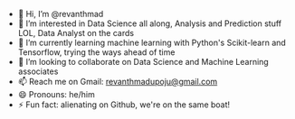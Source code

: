 - 👋 Hi, I’m @revanthmad
- 👀 I’m interested in Data Science all along, Analysis and Prediction stuff LOL, Data Analyst on the cards
- 🌱 I’m currently learning machine learning with Python's Scikit-learn and Tensorflow, trying the ways ahead of time
- 💞️ I’m looking to collaborate on Data Science and Machine Learning associates
- 📫 Reach me on Gmail: revanthmadupoju@gmail.com
- 😄 Pronouns: he/him
- ⚡ Fun fact: alienating on Github, we're on the same boat!

<!---
revanthmad/revanthmad is a ✨ special ✨ repository because its `README.md` (this file) appears on your GitHub profile.
You can click the Preview link to take a look at your changes.
--->

